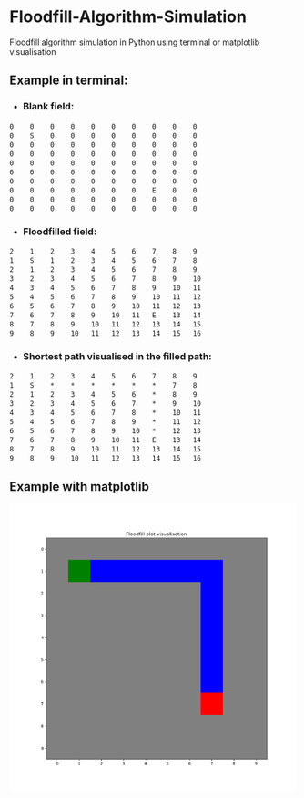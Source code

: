# Floodfill-Algorithm-Simulation
Floodfill algorithm simulation in Python using terminal or matplotlib visualisation

## Example in terminal:

- ### Blank field:
```
0    0    0    0    0    0    0    0    0    0   
0    S    0    0    0    0    0    0    0    0
0    0    0    0    0    0    0    0    0    0
0    0    0    0    0    0    0    0    0    0
0    0    0    0    0    0    0    0    0    0
0    0    0    0    0    0    0    0    0    0
0    0    0    0    0    0    0    0    0    0
0    0    0    0    0    0    0    E    0    0
0    0    0    0    0    0    0    0    0    0
0    0    0    0    0    0    0    0    0    0
```

- ### Floodfilled field:
```
2    1    2    3    4    5    6    7    8    9
1    S    1    2    3    4    5    6    7    8
2    1    2    3    4    5    6    7    8    9
3    2    3    4    5    6    7    8    9    10
4    3    4    5    6    7    8    9    10   11
5    4    5    6    7    8    9    10   11   12
6    5    6    7    8    9    10   11   12   13
7    6    7    8    9    10   11   E    13   14
8    7    8    9    10   11   12   13   14   15
9    8    9    10   11   12   13   14   15   16
```

- ### Shortest path visualised in the filled path:
```
2    1    2    3    4    5    6    7    8    9
1    S    *    *    *    *    *    *    7    8
2    1    2    3    4    5    6    *    8    9
3    2    3    4    5    6    7    *    9    10
4    3    4    5    6    7    8    *    10   11
5    4    5    6    7    8    9    *    11   12
6    5    6    7    8    9    10   *    12   13
7    6    7    8    9    10   11   E    13   14
8    7    8    9    10   11   12   13   14   15
9    8    9    10   11   12   13   14   15   16
```

## Example with matplotlib
<div align="center">
<img src="img/floodfill_plot.png" alt="Floodfill algorithm matplotlib visualisation image" width="600">
</div>
